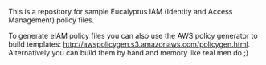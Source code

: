 This is a repository for sample Eucalyptus IAM (Identity and Access Management) policy files.  

To generate eIAM policy files you can also use the AWS policy generator to build templates: http://awspolicygen.s3.amazonaws.com/policygen.html.  Alternatively you can build them by hand and memory like real men do ;)
